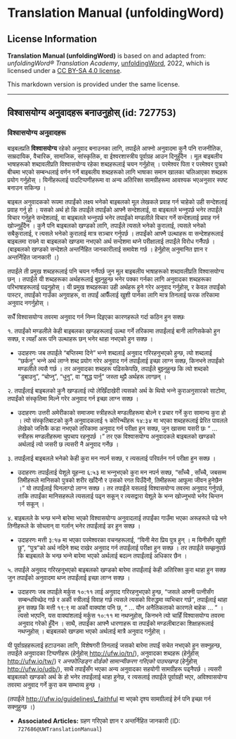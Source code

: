 # Translation Manual (unfoldingWord)

## License Information

**Translation Manual (unfoldingWord)** is based on and adapted from: _unfoldingWord® Translation Academy_, [unfoldingWord](https://unfoldingword.org/utw), 2022, which is licensed under a [CC BY-SA 4.0 license](https://creativecommons.org/licenses/by-sa/4.0/legalcode.en).

This markdown version is provided under the same license.



--------------------------------

## विश्‍वासयोग्‍य अनुवादहरू बनाउनुहोस् (id: 727753)

### विश्‍वासयोग्‍य अनुवादहरू

बाइबलप्रति **विश्‍वासयोग्‍य** रहेको अनुवाद बनाउनका लागि, तपाईंले आफ्‍नो अनुवादमा कुनै पनि राजनीतिक, साम्रदायिक, वैचारिक, सामाजिक, सांस्कृतिक, वा ईश्‍वरशास्‍त्रीय पूर्वाग्रह आउन दिनुहुँदैन । मूल बाइबलीय भाषाहरूको शब्दावलीप्रति विश्‍वासयोग्‍य रहेका शब्दहरूलाई चयन गर्नुहोस् । परमेश्‍वर पिता र परमेश्‍वर पुत्रको बीचमा भएको सम्बन्धलाई वर्णन गर्ने बाइबलीय शब्दहरूको लागि भाषाका समान खालका चलिआएका शब्दहरू प्रयोग गर्नुहोस् । यिनीहरूलाई पादटिप्‍पणीहरूमा वा अन्य अतिरिक्त सामग्रीहरूमा आवश्‍यक भएअनुसार स्‍पष्‍ट बनाउन सकिन्छ ।

बाइबल अनुवादकको रूपमा तपाईंको लक्ष्य भनेको बाइबलको मूल लेखकले प्रवाह गर्न चाहेको उही सन्देशलाई प्रवाह गर्नु हो । यसको अर्थ हो कि तपाईंले तपाईंको आफ्‍नै सन्देशलाई, वा बाइबलले भन्‍नुपर्छ भनेर तपाईंले विचार गर्नुहुने सन्देशलाई, वा बाइबलले भन्‍नुपर्छ भनेर तपाईंको मण्‍डलीले विचार गर्ने सन्देशलाई प्रवाह गर्न खोज्‍नुहुँदैन । कुनै पनि बाइबलको खण्‍डको लागि, तपाईंले त्यसले भनेको कुरालाई, त्यसले भनेको सबैकुरालाई, र त्यसले भनेको कुरालाई मात्र सञ्‍चार गर्नुपर्छ । तपाईंको आफ्‍नै उल्‍थाहरू वा सन्देशहरूलाई बाइबलमा राख्‍ने वा बाइबलको खण्‍डमा नभएको अर्थ सन्देशमा थप्‍ने परीक्षालाई तपाईंले विरोध गर्नैपर्छ । (बाइबलको खण्‍डको सन्देशले अन्तर्निहित जानकारीलाई समावेश गर्छ । हेर्नुहोस् अनुमानित ज्ञान र अन्तर्निहित जानकारी ।)

तपाईंले ती प्रमुख शब्दहरूलाई पनि चयन गर्नैपर्छ जुन मूल बाइबलीय भाषाहरूको शब्दावलीप्रति विश्‍वासयोग्‍य छन् । तपाईंले यी शब्दहरूका अर्थहरूलाई बुझ्‍नुहुन्छ भनेर पक्‍का गर्नका लागि अनुवादका शब्दहरूका परिभाषाहरूलाई पढ्नुहोस् । यी प्रमुख शब्दहरूका उही अर्थहरू हुने गरेर अनुवाद गर्नुहोस्, र केवल तपाईंको पास्‍टर, तपाईंको गाउँका अगुवाहरू, वा तपाईं आफैँलाई खुशी पार्नका लागि मात्र तिनलाई फरक तरिकामा अनुवाद नगर्नुहोस् ।

सधैँ विश्‍वासयोग्‍य तवरमा अनुवाद गर्न निम्‍न दिइएका कारणहरूले गर्दा कठिन हुन सक्‍छः

१. तपाईंको मण्‍डलीले केही बाइबलका खण्‍डहरूलाई उल्था गर्ने तरिकामा तपाईंलाई बानी लागिसकेको हुन सक्‍छ, र त्यहाँ अरू पनि उल्‍थाहरू छन् भनेर थाहा नभएको हुन सक्छ ।

* उदाहरणः जब तपाईंले “बप्‍तिस्मा दिने” भन्‍ने शब्दलाई अनुवाद गरिरहनुभएको हुन्छ, त्यो शब्दलाई “छर्कनु” भन्‍ने अर्थ लाग्‍ने शब्द प्रयोग गरेर अनुवाद गर्न तपाईंलाई इच्‍छा लाग्‍न सक्‍छ, किनभने तपाईंको मण्‍डलीले त्यसै गर्छ । तर अनुवादका शब्दहरू पढिसकेपछि, तपाईंले बुझ्‍नुहुन्छ कि त्यो शब्दको “डुबाउनु”, “चोप्‍नु”, “धुनु”, वा “शुद्ध पार्नु” जस्ता थुप्रै अर्थहरू लाग्‍छन् ।

२. तपाईंलाई बाइबलको कुनै खण्‍डलाई त्यो लेखिँदाखेरी त्यसको अर्थ के थियो भन्‍ने कुराअनुसारको साटोमा, तपाईंको संस्कृतिमा मिल्‍ने गरेर अनुवाद गर्न इच्‍छा लाग्‍न सक्‍छ ।

* उदाहरणः उत्तरी अमेरीकाको समाजमा स्‍त्रीहरूले मण्‍डलीहरूमा बोल्‍ने र प्रचार गर्ने कुरा सामान्य कुरा हो । त्यो संस्कृतिबाटको कुनै अनुवादकलाई १ कोरिन्थीहरू १४:३४ मा भएका शब्दहरूलाई प्रेरित पावलले लेखेको जत्तिकै कडा नभएको तरिकामा अनुवाद गर्न परीक्षा हुन सक्छ, जुन खासमा यसरी छः “ ... स्‍त्रीहरू मण्‍डलीहरूमा चुपचाप रहनुपर्छ ।” तर एक विश्‍वासयोग्‍य अनुवादकले बाइबलको खण्‍डको अर्थलाई त्यो जसरी छ त्यसरी नै अनुवाद गर्नेछ ।

३. तपाईंलाई बाइबलले भनेको केही कुरा मन नपर्न सक्‍छ, र त्यसलाई परिवर्तन गर्न परीक्षा हुन सक्‍छ ।

* उदाहरणः तपाईंलाई येशूले यूहन्‍ना ६:५३ मा भन्‍नुभएको कुरा मन नपर्न सक्‍छ, “साँच्‍चै , साँच्‍चै, जबसम्‍म तिमीहरूले मानिसको पुत्रको शरीर खाँदैनौ र उसको रगत पिउँदैनौ, तिमीहरूमा आफूमा जीवन हुनेछैन ।” यो तपाईंलाई घिनलाग्‍दो लाग्‍न सक्‍छ । तर तपाईंले यसलाई विश्‍वासयोग्‍य तवरमा अनुवाद गर्नुपर्छ, ताकि तपाईंका मानिसहरूले त्यसलाई पढ्न सकून् र त्यसद्वारा येशूले के भन्‍न खोज्‍नुभयो भनेर चिन्तन गर्न सकून् ।

४. बाइबलले के भन्छ भन्‍ने बारेमा भएको विश्‍वासयोग्‍य अनुवादलाई तपाईंका गाउँमा भएका अरूहरूले पढे भने तिनीहरूले के सोच्‍लान् वा गर्लान् भनेर तपाईंलाई डर हुन सक्‍छ ।

* उदाहरणः मत्ती ३:१७ मा भएका परमेश्‍वरका वचनहरूलाई, “यिनी मेरा प्रिय पुत्र हुन् । म यिनीसँग खुशी छु”, “पुत्र”को अर्थ नदिने शब्द राखेर अनुवाद गर्न तपाईंलाई परीक्षा हुन सक्‍छ । तर तपाईंले सम्‍झनुपर्छ कि बाइबलले के भन्छ भन्‍ने बारेमा भएको अर्थलाई बदल्‍न तपाईंलाई अधिकार छैन ।

५. तपाईंले अनुवाद गरिरहनुभएको बाइबलको खण्‍डको बारेमा तपाईंलाई केही अतिरिक्त कुरा थाहा हुन सक्‍छ जुन तपाईंको अनुवादमा थप्‍न तपाईंलाई इच्‍छा लाग्‍न सक्‍छ ।

* उदाहरणः जब तपाईंले मर्कुस १०:११ लाई अनुवाद गरिरहनुभएको हुन्छ, “जसले आफ्‍नी पत्‍नीसँग सम्बन्धविच्‍छेद गर्छ र अर्की स्‍त्रीलाई विवाह गर्छ त्यसले त्यसको विरुद्धमा व्यभिचार गर्छ”, तपाईंलाई थाहा हुन सक्‍छ कि मत्ती १९:९ मा अर्को वाक्यांश पनि छ, “ ... यौन अनैतिकताको कारणले बाहेक ... ” । त्यसो भएपनि, यस वाक्यांशलाई मर्कुस १०:११ मा नथप्‍नुहोस्, किनभने त्यो चाहिँ विश्‍वासयोग्‍य तवरमा अनुवाद गरेको हुँदैन । साथै, तपाईंका आफ्‍नै धारणाहरू वा तपाईंको मण्‍डलीबाटका शिक्षाहरूलाई नथप्‍नुहोस् । बाइबलको खण्‍डमा भएको अर्थलाई मात्रै अनुवाद गर्नुहोस् ।

यी पूर्वाग्रहहरूलाई हटाउनका लागि, विशेषगरी तिनलाई जसको बारेमा तपाईं सचेत नभएको हुन सक्‍नुहन्छ, तपाईंले अनुवादका टिप्‍पणीहरू (हेर्नुहोस् http://ufw.io/tn/), अनुवादका शब्दहरू (हेर्नुहोस् http://ufw.io/tw/) र *अनफोल्‍डिङ्ग वोर्डको सामान्यीकरण गरिएको पाठ्यखण्‍ड* (हेर्नुहोस् http://ufw.io/udb/), साथै तपाईंसँग भएका अन्य अनुवादका सहयोगी सामग्रीहरू पढ्नैपर्छ । त्यसरी बाइबलको खण्‍डको अर्थ के हो भनेर तपाईंलाई थाहा हुनेछ, र त्यसलाई तपाईंले पूर्वाग्रही भएर, अविश्‍वासयोग्‍य तवरमा अनुवाद गर्ने कुरा कम सम्भाव्य हुन्छ ।

(तपाईंले http://ufw.io/guidelines\_faithful मा भएको दृश्‍य सामग्रीलाई हेर्न पनि इच्‍छा गर्न सक्‍नुहुन्छ ।)

* **Associated Articles:** ग्रहण गरिएको ज्ञान र अन्तर्निहित जानकारी (ID: `727686@UWTranslationManual`)

